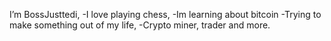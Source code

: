 I’m BossJusttedi,
-I love playing chess,
-Im learning about bitcoin 
-Trying to make something out of my life,
-Crypto miner, trader and more.
